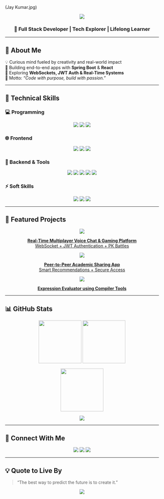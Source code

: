 <!-- Banner -->(Jay Kumar.jpg)

<!-- Typing Animation -->
<p align="center">
  <a href="https://github.com/sanskariladka-jay">
    <img src="https://readme-typing-svg.herokuapp.com?size=26&duration=3500&color=6DD5FA&center=true&vCenter=true&width=650&lines=Hi%2C+I'm+Jay+Kumar!;Full+Stack+Developer+%7C+Tech+Innovator;B.E.+CSE;Creative+Thinker+%7C+Team+Leader;Let's+Build+Something+Impactful!" />
  </a>
</p>

<h3 align="center">🚀 Full Stack Developer | Tech Explorer | Lifelong Learner</h3>

---

## 🔹 About Me
💡 Curious mind fueled by creativity and real-world impact  
🌱 Building end-to-end apps with **Spring Boot** & **React**  
🔐 Exploring **WebSockets, JWT Auth & Real-Time Systems**  
🎯 Motto: _“Code with purpose, build with passion.”_

---

## 🧠 Technical Skills

### 💻 Programming
<p align="center">
  <img src="https://img.shields.io/badge/Python-FFD43B?style=for-the-badge&logo=python&logoColor=black"/>
  <img src="https://img.shields.io/badge/Java-007396?style=for-the-badge&logo=openjdk&logoColor=white"/>
  <img src="https://img.shields.io/badge/C++-00599C?style=for-the-badge&logo=cplusplus&logoColor=white"/>
</p>

### 🌐 Frontend
<p align="center">
  <img src="https://img.shields.io/badge/React-61DAFB?style=for-the-badge&logo=react&logoColor=black"/>
  <img src="https://img.shields.io/badge/HTML5-E34F26?style=for-the-badge&logo=html5&logoColor=white"/>
  <img src="https://img.shields.io/badge/CSS3-1572B6?style=for-the-badge&logo=css3&logoColor=white"/>
</p>

### 🧩 Backend & Tools
<p align="center">
  <img src="https://img.shields.io/badge/Spring%20Boot-6DB33F?style=for-the-badge&logo=springboot&logoColor=white"/>
  <img src="https://img.shields.io/badge/MySQL-4479A1?style=for-the-badge&logo=mysql&logoColor=white"/>
  <img src="https://img.shields.io/badge/REST_API-FF6C37?style=for-the-badge&logo=postman&logoColor=white"/>
  <img src="https://img.shields.io/badge/WebSocket-8A2BE2?style=for-the-badge&logoColor=white"/>
  <img src="https://img.shields.io/badge/JWT-000000?style=for-the-badge&logoColor=white"/>
</p>

### ⚡ Soft Skills
<p align="center">
  <img src="https://img.shields.io/badge/Communication-00C853?style=for-the-badge&logoColor=white&labelColor=0D47A1"/>
  <img src="https://img.shields.io/badge/Teamwork-FF6D00?style=for-the-badge&logoColor=white&labelColor=E65100"/>
  <img src="https://img.shields.io/badge/Leadership-2962FF?style=for-the-badge&logoColor=white&labelColor=1E88E5"/>
</p>

---

## 🌟 Featured Projects

<div align="center">

<a href="https://github.com/sanskariladka-jay/voice-game-platform" target="_blank">
  <img src="https://img.shields.io/badge/🎮-Voice%20Chat%20%26%20Game%20Platform-blueviolet?style=for-the-badge&logoColor=white"/>
  <p><b>Real-Time Multiplayer Voice Chat & Gaming Platform</b><br/>WebSocket + JWT Authentication + PK Battles</p>
</a>

<a href="https://github.com/sanskariladka-jay/academic-exchange-platform" target="_blank">
  <img src="https://img.shields.io/badge/🔄-Academic%20Exchange%20Platform-green?style=for-the-badge&logoColor=white"/>
  <p><b>Peer-to-Peer Academic Sharing App</b><br/>Smart Recommendations + Secure Access</p>
</a>

<a href="https://github.com/sanskariladka-jay/lex-yacc-calculator" target="_blank">
  <img src="https://img.shields.io/badge/🧮-Lex%20%26%20Yacc%20Calculator-orange?style=for-the-badge&logoColor=white"/>
  <p><b>Expression Evaluator using Compiler Tools</b></p>
</a>

</div>

---

## 📊 GitHub Stats
<p align="center">
  <img height="140" src="https://github-readme-stats.vercel.app/api?username=sanskariladka-jay&show_icons=true&theme=github_light&hide_border=true&count_private=true"/>
  <img height="140" src="https://github-readme-streak-stats.herokuapp.com/?user=sanskariladka-jay&theme=github_light&hide_border=true"/>
</p>

<p align="center">
  <img height="140" src="https://github-readme-stats.vercel.app/api/top-langs/?username=sanskariladka-jay&layout=compact&theme=github_light"/>
</p>

<p align="center">
  <img src="https://github-readme-activity-graph.vercel.app/graph?username=sanskariladka-jay&theme=github_light&hide_border=true&area=true"/>
</p>

---

## 🤝 Connect With Me
<p align="center">
  <a href="https://github.com/sanskariladka-jay" target="_blank"><img src="https://img.shields.io/badge/GitHub-000000?style=for-the-badge&logo=github"></a>
  <a href="mailto:jk316875@gmail.com" target="_blank"><img src="https://img.shields.io/badge/Email-D14836?style=for-the-badge&logo=gmail"></a>
  <a href="https://www.linkedin.com/in/jay-kumar-20b689312" target="_blank"><img src="https://img.shields.io/badge/LinkedIn-0A66C2?style=for-the-badge&logo=linkedin"></a>
</p>

---

## 💡 Quote to Live By
> “The best way to predict the future is to create it.”

<p align="center">
  <img src="https://capsule-render.vercel.app/api?type=waving&color=0:00bfff,100:ff00ff&height=120&section=footer"/>
</p>
